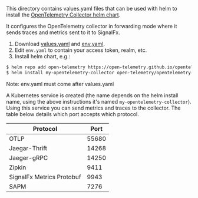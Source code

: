 This directory contains values.yaml files that can be used with helm to install the [OpenTelemetry Collector helm chart](https://github.com/open-telemetry/opentelemetry-helm-charts/blob/master/charts/opentelemetry-collector).

It configures the OpenTelemetry collector in forwarding mode where it sends traces and metrics sent to it to SignalFx.

1. Download [values.yaml](values.yaml) and [env.yaml](env.yaml).
1. Edit `env.yaml` to contain your access token, realm, etc.
1. Install helm chart, e.g.:

```sh
$ helm repo add open-telemetry https://open-telemetry.github.io/opentelemetry-helm-charts
$ helm install my-opentelemetry-collector open-telemetry/opentelemetry-collector -f values.yaml -f env.yaml
```

Note: env.yaml must come after values.yaml

A Kubernetes service is created (the name depends on the helm install name, using the above instructions it's named `my-opentelemetry-collector`). Using this service you can send metrics and traces to the collector. The table below details which port accepts which protocol.

| Protocol | Port |
|---|---|
| OTLP | 55680 |
| Jaegar-Thrift | 14268 |
| Jaeger-gRPC | 14250 |
| Zipkin | 9411 |
| SignalFx Metrics Protobuf | 9943 |
| SAPM | 7276 |
